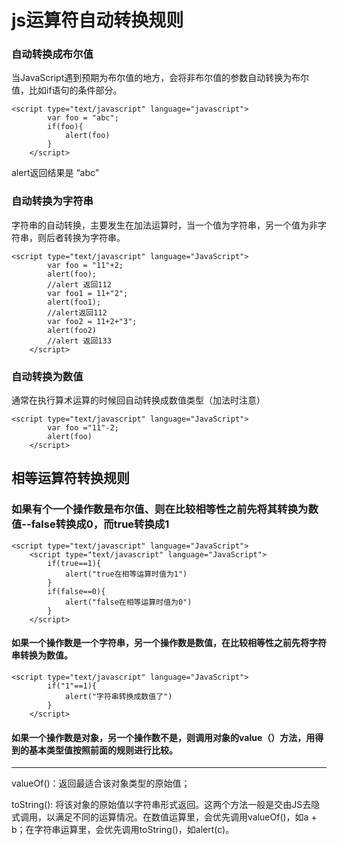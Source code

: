 # js运算符自动转换规则

### 自动转换成布尔值 

当JavaScript遇到预期为布尔值的地方，会将非布尔值的参数自动转换为布尔值，比如if语句的条件部分。

```
<script type="text/javascript" language="javascript">
        var foo = "abc";
        if(foo){
            alert(foo)
        }
    </script>
```
alert返回结果是 “abc”

### 自动转换为字符串

字符串的自动转换，主要发生在加法运算时，当一个值为字符串，另一个值为非字符串，则后者转换为字符串。

```
<script type="text/javascript" language="JavaScript">
        var foo = "11"+2;
        alert(foo);
        //alert 返回112
        var foo1 = 11+"2";
        alert(foo1);
        //alert返回112
        var foo2 = 11+2+"3";
        alert(foo2)
        //alert 返回133
    </script>
```
### 自动转换为数值

通常在执行算术运算的时候回自动转换成数值类型（加法时注意）

```
<script type="text/javascript" language="JavaScript">
        var foo ="11"-2;
        alert(foo)
    </script>
```

## 相等运算符转换规则

### 如果有个一个操作数是布尔值、则在比较相等性之前先将其转换为数值--false转换成0，而true转换成1

```
<script type="text/javascript" language="JavaScript">
    <script type="text/javascript" language="JavaScript">
        if(true==1){
            alert("true在相等运算时值为1")
        }
        if(false==0){
            alert("false在相等运算时值为0")
        }
    </script>
```
#### 如果一个操作数是一个字符串，另一个操作数是数值，在比较相等性之前先将字符串转换为数值。

```
<script type="text/javascript" language="JavaScript">
        if("1"==1){
            alert("字符串转换成数值了")
        }
    </script>
```

#### 如果一个操作数是对象，另一个操作数不是，则调用对象的value（）方法，用得到的基本类型值按照前面的规则进行比较。

---

valueOf()：返回最适合该对象类型的原始值；

toString(): 将该对象的原始值以字符串形式返回。这两个方法一般是交由JS去隐式调用，以满足不同的运算情况。在数值运算里，会优先调用valueOf()，如a + b；在字符串运算里，会优先调用toString()，如alert(c)。
